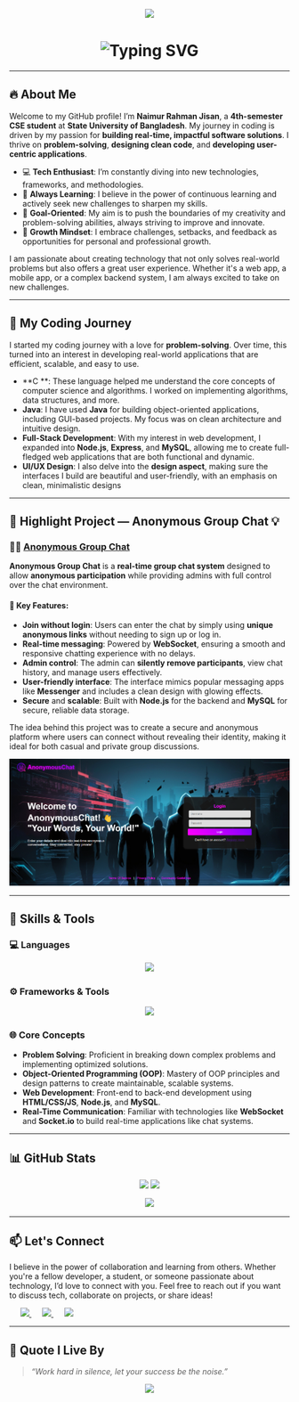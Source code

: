 <!-- Profile Banner -->
<p align="center">
  <img src="https://user-images.githubusercontent.com/74038190/225813708-98b745f2-7d22-48cf-9150-083f1b00d6c9.gif" width="1000"/>
</p>

<h1 align="center">
  <img src="https://readme-typing-svg.demolab.com?font=Fira+Code&weight=700&size=28&pause=1000&center=true&vCenter=true&width=750&lines=Hello+there+%F0%9F%91%8B%2C+I'm+Md+Naimur+Rahman+Jisan!;CSE+Student+%7C+Problem+Solver+%7C+Developer;Let's+build+the+future+of+tech..." alt="Typing SVG">
</h1>

---

## 🔥 About Me

Welcome to my GitHub profile! I’m **Naimur Rahman Jisan**, a **4th-semester CSE student** at **State University of Bangladesh**. My journey in coding is driven by my passion for **building real-time, impactful software solutions**. I thrive on **problem-solving**, **designing clean code**, and **developing user-centric applications**.

- 💻 **Tech Enthusiast**: I’m constantly diving into new technologies, frameworks, and methodologies.
- 🌱 **Always Learning**: I believe in the power of continuous learning and actively seek new challenges to sharpen my skills.
- 🎯 **Goal-Oriented**: My aim is to push the boundaries of my creativity and problem-solving abilities, always striving to improve and innovate.
- 🧠 **Growth Mindset**: I embrace challenges, setbacks, and feedback as opportunities for personal and professional growth.

I am passionate about creating technology that not only solves real-world problems but also offers a great user experience. Whether it's a web app, a mobile app, or a complex backend system, I am always excited to take on new challenges.

---

## 🚀 My Coding Journey

I started my coding journey with a love for **problem-solving**. Over time, this turned into an interest in developing real-world applications that are efficient, scalable, and easy to use.

- **C **: These language helped me understand the core concepts of computer science and algorithms. I worked on implementing algorithms, data structures, and more.
- **Java**: I have used **Java** for building object-oriented applications, including GUI-based projects. My focus was on clean architecture and intuitive design.
- **Full-Stack Development**: With my interest in web development, I expanded into **Node.js**, **Express**, and **MySQL**, allowing me to create full-fledged web applications that are both functional and dynamic.
- **UI/UX Design**: I also delve into the **design aspect**, making sure the interfaces I build are beautiful and user-friendly, with an emphasis on clean, minimalistic designs

---

## 💬 Highlight Project — **Anonymous Group Chat** 💡

### 👨‍💻 [Anonymous Group Chat](https://github.com/nr-jisan/AnonymousChat-WebApp)

**Anonymous Group Chat** is a **real-time group chat system** designed to allow **anonymous participation** while providing admins with full control over the chat environment.

#### 🔑 Key Features:
- **Join without login**: Users can enter the chat by simply using **unique anonymous links** without needing to sign up or log in.
- **Real-time messaging**: Powered by **WebSocket**, ensuring a smooth and responsive chatting experience with no delays.
- **Admin control**: The admin can **silently remove participants**, view chat history, and manage users effectively.
- **User-friendly interface**: The interface mimics popular messaging apps like **Messenger** and includes a clean design with glowing effects.
- **Secure** and **scalable**: Built with **Node.js** for the backend and **MySQL** for secure, reliable data storage.

The idea behind this project was to create a secure and anonymous platform where users can connect without revealing their identity, making it ideal for both casual and private group discussions.

<p align="center">
  <img src="https://github.com/nr-jisan/nr-jisan/blob/main/AnonymousChatLogin.png?raw=true"/>
</p>

---

## 🧠 Skills & Tools

### 💻 **Languages**
<p align="center">
  <img src="https://skillicons.dev/icons?i=c,cpp,java,js,html,css,python" />
</p>

### ⚙️ **Frameworks & Tools**
<p align="center">
  <img src="https://skillicons.dev/icons?i=nodejs,express,mysql,figma,git,github,vscode,ps,canva" />
</p>

### 🌐 **Core Concepts**
- **Problem Solving**: Proficient in breaking down complex problems and implementing optimized solutions.
- **Object-Oriented Programming (OOP)**: Mastery of OOP principles and design patterns to create maintainable, scalable systems.
- **Web Development**: Front-end to back-end development using **HTML/CSS/JS**, **Node.js**, and **MySQL**.
- **Real-Time Communication**: Familiar with technologies like **WebSocket** and **Socket.io** to build real-time applications like chat systems.

---

## 📊 GitHub Stats

<p align="center">
  <img src="https://github-readme-stats.vercel.app/api?username=nr-jisan&show_icons=true&theme=default&border_radius=10" height="180px"/>
  <img src="https://github-readme-streak-stats.herokuapp.com?user=nr-jisan&theme=default&border_radius=10" height="180px"/>
</p>

<p align="center">
  <img src="https://github-readme-stats.vercel.app/api/top-langs/?username=nr-jisan&layout=compact&theme=default&langs_count=10" />
</p>

---

## 📫 Let's Connect

I believe in the power of collaboration and learning from others. Whether you're a fellow developer, a student, or someone passionate about technology, I’d love to connect with you. Feel free to reach out if you want to discuss tech, collaborate on projects, or share ideas!

<p align="center">
  
  </a>&nbsp;&nbsp;&nbsp;&nbsp;
  <a href="https://www.linkedin.com/in/naimur-rahman-jisan/" target="_blank">
    <img src="https://user-images.githubusercontent.com/74038190/235294012-0a55e343-37ad-4b0f-924f-c8431d9d2483.gif" width="100"/>
  </a>&nbsp;&nbsp;&nbsp;&nbsp;
  <a href="https://www.instagram.com/naimurrahmanjisan99/" target="_blank">
    <img src="https://user-images.githubusercontent.com/74038190/235294011-b8074c31-9097-4a65-a594-4151b58743a8.gif" width="100">
  </a>&nbsp;&nbsp;&nbsp;&nbsp;
  <a href="https://www.facebook.com/nrjisan" target="_blank">
    <img src="https://user-images.githubusercontent.com/74038190/235294013-a33e5c43-a01c-43f6-b44d-a406d8b4ab75.gif" width="100"/>
  </a>
</p>


---

## 🌟 Quote I Live By

> _“Work hard in silence, let your success be the noise.”_

<p align="center">
  <img src="https://readme-typing-svg.demolab.com?font=Fira+Code&weight=600&size=22&pause=1000&color=FFA500&center=true&vCenter=true&width=450&lines=Thanks+for+stopping+by+%F0%9F%91%80;Keep+Building.+Keep+Inspiring." />
</p>
